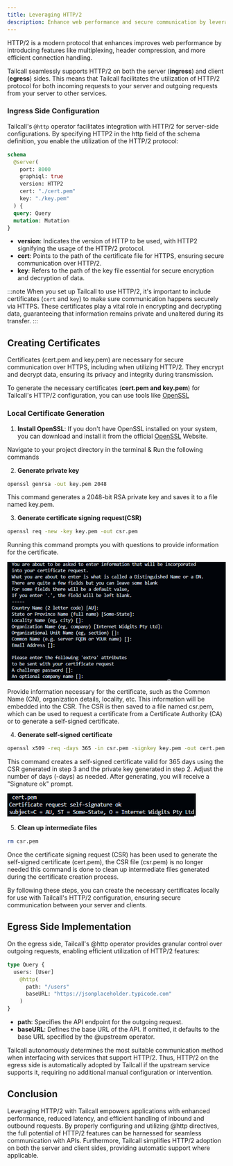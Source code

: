 ```yaml
---
title: Leveraging HTTP/2
description: Enhance web performance and secure communication by leveraging HTTP/2 with Tailcall.
---
```


HTTP/2 is a modern protocol that enhances improves web performance by introducing features like multiplexing, header compression, and more efficient connection handling.

Tailcall seamlessly supports HTTP/2 on both the server (**ingress**) and client (**egress**) sides. This means that Tailcall facilitates the utilization of HTTP/2 protocol for both incoming requests to your server and outgoing requests from your server to other services.

### Ingress Side Configuration

Tailcall's `@http` operator facilitates integration with HTTP/2 for server-side configurations. By specifying HTTP2 in the http field of the schema definition, you enable the utilization of the HTTP/2 protocol:

```graphql showLineNumbers
schema
  @server(
    port: 8000
    graphiql: true
    version: HTTP2
    cert: "./cert.pem"
    key: "./key.pem"
  ) {
  query: Query
  mutation: Mutation
}
```

- **version**: Indicates the version of HTTP to be used, with HTTP2 signifying the usage of the HTTP/2 protocol.
- **cert**: Points to the path of the certificate file for HTTPS, ensuring secure communication over HTTP/2.
- **key**: Refers to the path of the key file essential for secure encryption and decryption of data.

:::note
When you set up Tailcall to use HTTP/2, it's important to include certificates (`cert` and `key`) to make sure communication happens securely via HTTPS. These certificates play a vital role in encrypting and decrypting data, guaranteeing that information remains private and unaltered during its transfer.
:::

## Creating Certificates

Certificates (cert.pem and key.pem) are necessary for secure communication over HTTPS, including when utilizing HTTP/2. They encrypt and decrypt data, ensuring its privacy and integrity during transmission.

To generate the necessary certificates (**cert.pem and key.pem**) for Tailcall's HTTP/2 configuration, you can use tools like [OpenSSL](https://www.openssl.org/source/)

### Local Certificate Generation

1. **Install OpenSSL**: If you don't have OpenSSL installed on your system, you can download and install it from the official [OpenSSL](https://www.openssl.org/source/) Website.

Navigate to your project directory in the terminal & Run the following commands

2. **Generate private key**

```bash
openssl genrsa -out key.pem 2048
```

This command generates a 2048-bit RSA private key and saves it to a file named key.pem.

3. **Generate certificate signing request(CSR)**

```bash
openssl req -new -key key.pem -out csr.pem
```

Running this command prompts you with questions to provide information for the certificate.

![http2-csr.png](../../static/images/docs/http2-csr.png)

Provide information necessary for the certificate, such as the Common Name (CN), organization details, locality, etc. This information will be embedded into the CSR. The CSR is then saved to a file named csr.pem, which can be used to request a certificate from a Certificate Authority (CA) or to generate a self-signed certificate.

4. **Generate self-signed certificate**

```bash
openssl x509 -req -days 365 -in csr.pem -signkey key.pem -out cert.pem
```

This command creates a self-signed certificate valid for 365 days using the CSR generated in step 3 and the private key generated in step 2. Adjust the number of days (-days) as needed. After generating, you will receive a "Signature ok" prompt.

![http2-cert.png](../../static/images/docs/http2-cert.png)

5. **Clean up intermediate files**

```bash
rm csr.pem
```

Once the certificate signing request (CSR) has been used to generate the self-signed certificate (cert.pem), the CSR file (csr.pem) is no longer needed this command is done to clean up intermediate files generated during the certificate creation process.

By following these steps, you can create the necessary certificates locally for use with Tailcall's HTTP/2 configuration, ensuring secure communication between your server and clients.

## Egress Side Implementation

On the egress side, Tailcall's @http operator provides granular control over outgoing requests, enabling efficient utilization of HTTP/2 features:

```graphql showLineNumbers
type Query {
  users: [User]
    @http(
      path: "/users"
      baseURL: "https://jsonplaceholder.typicode.com"
    )
}
```

- **path**: Specifies the API endpoint for the outgoing request.
- **baseURL**: Defines the base URL of the API. If omitted, it defaults to the base URL specified by the @upstream operator.

Tailcall autonomously determines the most suitable communication method when interfacing with services that support HTTP/2. Thus, HTTP/2 on the egress side is automatically adopted by Tailcall if the upstream service supports it, requiring no additional manual configuration or intervention.

## Conclusion

Leveraging HTTP/2 with Tailcall empowers applications with enhanced performance, reduced latency, and efficient handling of inbound and outbound requests. By properly configuring and utilizing @http directives, the full potential of HTTP/2 features can be harnessed for seamless communication with APIs. Furthermore, Tailcall simplifies HTTP/2 adoption on both the server and client sides, providing automatic support where applicable.
